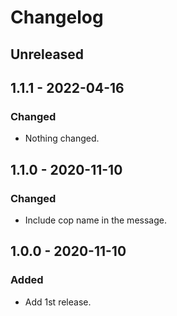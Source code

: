 # Changelog

## Unreleased

## 1.1.1 - 2022-04-16

### Changed

- Nothing changed.

## 1.1.0 - 2020-11-10

### Changed

- Include cop name in the message.

## 1.0.0 - 2020-11-10

### Added

- Add 1st release.
